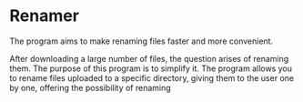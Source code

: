 # Renamer
 The program aims to make renaming files faster and more convenient.

After downloading a large number of files, the question arises of renaming them. The purpose of this program is to simplify it. The program allows you to rename files uploaded to a specific directory, giving them to the user one by one, offering the possibility of renaming
